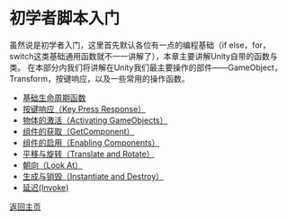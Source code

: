 # 初学者脚本入门
虽然说是初学者入门，这里首先默认各位有一点的编程基础（if else，for，switch这类基础通用函数就不一一讲解了），本章主要讲解Unity自带的函数与类。
在本部分内我们将讲解在Unity我们最主要操作的部件——GameObject，Transform，按键响应，以及一些常用的操作函数。

- [基础生命周期函数](/Scripting/BaseLifeFunc.md)
- [按键响应（Key Press Response）](/Scripting/Key-Press-Response.md)
- [物体的激活（Activating GameObjects）](/Scripting/Activating-GameObjects.md)
- [组件的获取（GetComponent）](/Scripting/GetComponent.md)
- [组件的启用（Enabling Components）](/Scripting/Enabling-Components.md)
- [平移与旋转（Translate and Rotate）](/Scripting/Translate-and-Rotate.md)
- [朝向（Look At）](/Scripting/Look-At.md)
- [生成与销毁（Instantiate and Destroy）](/Scripting/Instantiate-and-Destroy.md)
- [延迟(Invoke)](/Scripting/Invoke.md)

[返回主页](/README.md)
